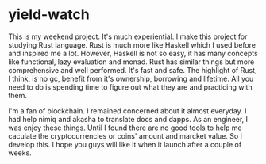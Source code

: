 # yield-watch

This is my weekend project. It's much experiential. I make this project for studying Rust language.
Rust is much more like Haskell which I used before and inspired me a lot. However, Haskell is not 
so easy, it has many concepts like functional, lazy evaluation and monad. Rust has similar things
but more comprehensive and well performed. It's fast and safe. The highlight of Rust, I think, is 
no gc, benefit from it's ownership, borrowing and lifetime. All you need to do is spending time to 
figure out what they are and practicing with them.

I'm a fan of blockchain. I remained concerned about it almost everyday. I had help nimiq and akasha 
to translate docs and dapps. As an engineer, I was enjoy these things. Until I found there are no
good tools to help me caculate the cryptocurrencies or coins' amount and marcket value. So I
develop this. I hope you guys will like it when it launch after a couple of weeks.
